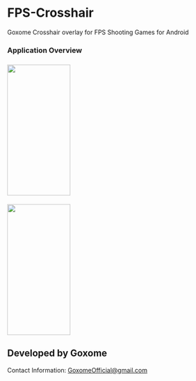 # FPS-Crosshair
Goxome Crosshair overlay for FPS Shooting Games for Android


### Application Overview 

##### 

<img src="https://user-images.githubusercontent.com/56850970/119536618-e8a0b880-bda6-11eb-8528-0beefed2c2e5.png" width="145" height="300">


#### 
   
<img src="https://user-images.githubusercontent.com/56850970/119537907-2b16c500-bda8-11eb-9a7f-b27ecbab7bce.png" width="145" height="300">





## Developed by Goxome
Contact Information: GoxomeOfficial@gmail.com
